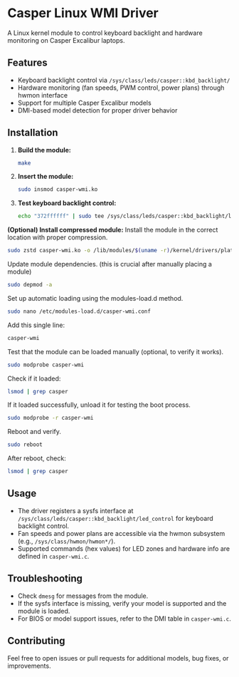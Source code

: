 # Casper Linux WMI Driver

A Linux kernel module to control keyboard backlight and hardware monitoring on Casper Excalibur laptops.

## Features

- Keyboard backlight control via `/sys/class/leds/casper::kbd_backlight/`
- Hardware monitoring (fan speeds, PWM control, power plans) through hwmon interface
- Support for multiple Casper Excalibur models
- DMI-based model detection for proper driver behavior

## Installation

1. **Build the module:**
   ```sh
   make
   ```

2. **Insert the module:**
   ```sh
   sudo insmod casper-wmi.ko
   ```

3. **Test keyboard backlight control:**
   ```sh
   echo "372ffffff" | sudo tee /sys/class/leds/casper::kbd_backlight/led_control
   ```

**(Optional) Install compressed module:**
   Install the module in the correct location with proper compression. 
   ```sh
sudo zstd casper-wmi.ko -o /lib/modules/$(uname -r)/kernel/drivers/platform/x86/casper-wmi.ko.zst
   ```
   Update module dependencies. (this is crucial after manually placing a module)
```sh
sudo depmod -a
```
   Set up automatic loading using the modules-load.d method.
```sh
sudo nano /etc/modules-load.d/casper-wmi.conf
```
   Add this single line:
```sh
casper-wmi
```
   Test that the module can be loaded manually (optional, to verify it works).
```sh
sudo modprobe casper-wmi
```
   Check if it loaded:
```sh
lsmod | grep casper
```
   If it loaded successfully, unload it for testing the boot process.
```sh
sudo modprobe -r casper-wmi
```
   Reboot and verify.
```sh
sudo reboot
```
   After reboot, check:
```sh
lsmod | grep casper
```

## Usage

- The driver registers a sysfs interface at `/sys/class/leds/casper::kbd_backlight/led_control` for keyboard backlight control.
- Fan speeds and power plans are accessible via the hwmon subsystem (e.g., `/sys/class/hwmon/hwmon*/`).
- Supported commands (hex values) for LED zones and hardware info are defined in `casper-wmi.c`.


## Troubleshooting

- Check `dmesg` for messages from the module.
- If the sysfs interface is missing, verify your model is supported and the module is loaded.
- For BIOS or model support issues, refer to the DMI table in `casper-wmi.c`.

## Contributing

Feel free to open issues or pull requests for additional models, bug fixes, or improvements.
